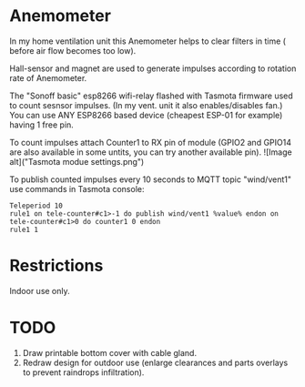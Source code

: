 # Anemometer
In my home ventilation unit this Anemometer helps to clear filters in time ( before air flow becomes too low). 

Hall-sensor and magnet are used to generate impulses according to rotation rate of Anemometer.

The "Sonoff basic" esp8266 wifi-relay flashed with Tasmota firmware used to count sesnsor impulses. (In my vent. unit it also enables/disables fan.)
You can use ANY ESP8266 based device (cheapest ESP-01 for example) having 1 free pin.

To count impulses attach Counter1 to RX pin of module (GPIO2 and GPIO14 are also available in some untits, you can try another available pin).
![Image alt]("Tasmota modue settings.png")

To publish counted impulses every 10 seconds to  MQTT topic "wind/vent1" use commands in Tasmota console:
```
Teleperiod 10
rule1 on tele-counter#c1>-1 do publish wind/vent1 %value% endon on tele-counter#c1>0 do counter1 0 endon
rule1 1
```

# Restrictions
Indoor use only.

# TODO
1. Draw printable bottom cover with cable gland.
2. Redraw design for outdoor use (enlarge clearances and parts overlays to prevent raindrops infiltration).
